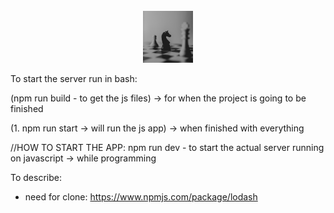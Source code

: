 <!-- PROJECT LOGO -->
<br />
<div align="center">
    <img src="auxiliaries/readMe-pic.jpg" alt="Picture" width="80" height=""80>
</div>




To start the server run in bash:

(npm run build - to get the js files) -> for when the project is going to be finished

(1. npm run start -> will run the js app) -> when finished with everything


//HOW TO START THE APP:
npm run dev - to start the actual server running on javascript -> while programming


To describe:
- need for clone: 
https://www.npmjs.com/package/lodash
